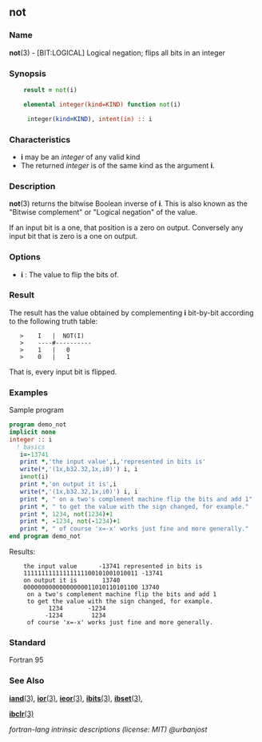 ## not

### **Name**

**not**(3) - \[BIT:LOGICAL\] Logical negation; flips all bits in an integer

### **Synopsis**

```fortran
    result = not(i)
```

```fortran
    elemental integer(kind=KIND) function not(i)

     integer(kind=KIND), intent(in) :: i
```

### **Characteristics**

- **i** may be an _integer_ of any valid kind
- The returned _integer_ is of the same kind as the argument **i**.

### **Description**

**not**(3) returns the bitwise Boolean inverse of **i**. This is also
known as the "Bitwise complement" or "Logical negation" of the value.

If an input bit is a one, that position is a zero on output. Conversely
any input bit that is zero is a one on output.

### **Options**

- **i**
  : The value to flip the bits of.

### **Result**

The result has the value obtained by complementing **i** bit-by-bit
according to the following truth table:

       >    I   |  NOT(I)
       >    ----#----------
       >    1   |   0
       >    0   |   1

That is, every input bit is flipped.

### **Examples**

Sample program

```fortran
program demo_not
implicit none
integer :: i
  ! basics
   i=-13741
   print *,'the input value',i,'represented in bits is'
   write(*,'(1x,b32.32,1x,i0)') i, i
   i=not(i)
   print *,'on output it is',i
   write(*,'(1x,b32.32,1x,i0)') i, i
   print *, " on a two's complement machine flip the bits and add 1"
   print *, " to get the value with the sign changed, for example."
   print *, 1234, not(1234)+1
   print *, -1234, not(-1234)+1
   print *, " of course 'x=-x' works just fine and more generally."
end program demo_not
```

Results:

```text
    the input value      -13741 represented in bits is
    11111111111111111100101001010011 -13741
    on output it is       13740
    00000000000000000011010110101100 13740
     on a two's complement machine flip the bits and add 1
     to get the value with the sign changed, for example.
           1234       -1234
          -1234        1234
     of course 'x=-x' works just fine and more generally.
```

### **Standard**

Fortran 95

### **See Also**

[**iand**(3)](#iand),
[**ior**(3)](#ior),
[**ieor**(3)](#ieor),
[**ibits**(3)](#ibits),
[**ibset**(3)](#ibset),

[**ibclr**(3)](#ibclr)

_fortran-lang intrinsic descriptions (license: MIT) \@urbanjost_
